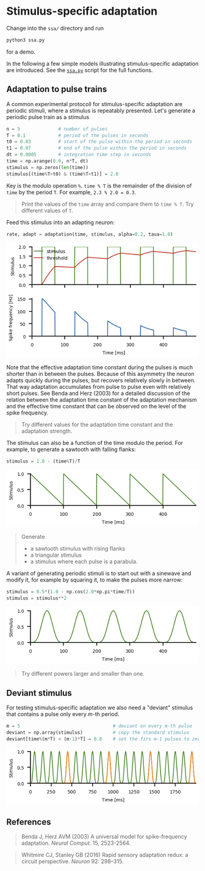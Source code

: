 # Stimulus-specific adaptation

Change into the `ssa/` directory and run
``` sh
python3 ssa.py
```
for a demo.

In the following a few simple models illustrating stimulus-specific
adaptation are introduced. See the [`ssa.py`](ssa.py) script for the
full functions.


## Adaptation to pulse trains

A common experimental protocoll for stimulus-specific adaptation are
periodic stimuli, where a stimulus is repeatably presented.  Let's
generate a periodic pulse train as a stimulus
``` py
n = 5              # number of pulses
T = 0.1            # period of the pulses in seconds
t0 = 0.03          # start of the pulse within the period in seconds
t1 = 0.07          # end of the pulse within the period in seconds
dt = 0.0005        # integration time step in seconds
time = np.arange(0.0, n*T, dt)
stimulus = np.zeros(len(time))
stimulus[(time%T>t0) & (time%T<t1)] = 2.0
```
Key is the modulo operation `%`. `time % T` is the remainder of the
division of `time` by the period `T`. For example, `2.3 % 2.0 = 0.3`.

> Print the values of the `time` array and compare them to 
> `time % T`. Try different values of `T`.

Feed this stimulus into an adapting neuron:

``` py
rate, adapt = adaptation(time, stimulus, alpha=0.2, taua=1.0)
```

![pulseadaptation](ssa-pulseadaptation.png)

Note that the effective adaptation time constant during the pulses is
much shorter than in between the pulses. Because of this asymmetry the
neuron adapts quickly during the pulses, but recovers relatively
slowly in between. That way adaptation accumulates from pulse to pulse
even with relatively short pulses. See Benda and Herz (2003) for a
detailed discussion of the relation between the adaptation time
constant of the adaptation mechanism and the effective time constant
that can be observed on the level of the spike frequency.

> Try different values for the adaptation time constant and the
> adaptation strength.

The stimulus can also be a function of the time modulo the period. For
example, to generate a sawtooth with falling flanks:

``` py
stimulus = 1.0 - (time%T)/T
```

![sawtoothstimulus](ssa-sawtoothstimulus.png)

> Generate
> - a sawtooth stimulus with rising flanks
> - a triangular stimulus
> - a stimulus where each pulse is a parabula.

A variant of generating periodic stimuli is to start out with a
sinewave and modify it, for example by squaring it, to make the pulses
more narrow:

``` py
stimulus = 0.5*(1.0 - np.cos(2.0*np.pi*time/T))
stimulus = stimulus**2
```

![cosinestimulus](ssa-cosinestimulus.png)

> Try different powers larger and smaller than one.


## Deviant stimulus

For testing stimulus-specific adaptation we also need a "deviant" stimulus
that contains a pulse only every *m*-th period.

``` py
m = 5                                  # deviant on every m-th pulse
deviant = np.array(stimulus)           # copy the standard stimulus
deviant[time%(m*T) < (m-1)*T] = 0.0    # set the firs m-1 pulses to zero 
```

![deviant](ssa-deviant.png)



## References

> Benda J, Herz AVM (2003) A universal model for spike-frequency adaptation. *Neural Comput.* 15, 2523-2564.

> Whitmire CJ, Stanley GB (2016) Rapid sensory adaptation redux: a circuit perspective. *Neuron* 92: 298–315.
